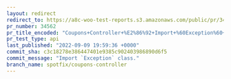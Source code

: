 ```yaml
---
layout: redirect
redirect_to: https://a8c-woo-test-reports.s3.amazonaws.com/public/pr/34562/api/index.html
pr_number: 34562
pr_title_encoded: "Coupons+Controller+%E2%86%92+Import+%60Exception%60+class."
pr_test_type: api
last_published: "2022-09-09 19:59:36 +0000"
commit_sha: c3c18278e386447401e9385c902403986890d6f5
commit_message: "Import `Exception` class."
branch_name: spotfix/coupons-controller
---
```

